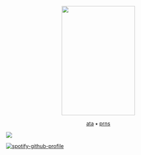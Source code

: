 <div align="center"> 

<img src="https://files.catbox.moe/zdowt7.png" width="200" height="300" />

[ata](https://kayyoko.atabook.org)   ⭑   [prns](https://en.pronouns.page/@kayyoko) </div> <img src="https://files.catbox.moe/io1vu5.gif" />

[![spotify-github-profile](https://spotify-github-profile.kittinanx.com/api/view?uid=bkvidebxpqkl6554wrmznnz8m&cover_image=true&theme=natemoo-re&show_offline=false&background_color=121212&interchange=false&bar_color=53b14f&bar_color_cover=true)](https://github.com/kittinan/spotify-github-profile)

</div> 
